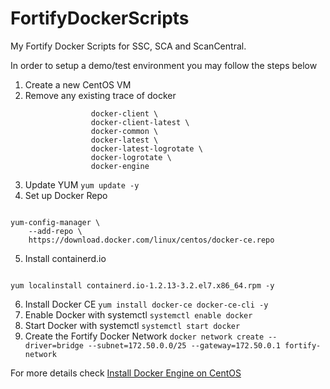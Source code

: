 # FortifyDockerScripts
My Fortify Docker Scripts for SSC, SCA and ScanCentral. 

In order to setup a demo/test environment you may follow the steps below

1. Create a new CentOS VM
2. Remove any existing trace of docker
``` yum remove docker \
                  docker-client \
                  docker-client-latest \
                  docker-common \
                  docker-latest \
                  docker-latest-logrotate \
                  docker-logrotate \
                  docker-engine
```
3. Update YUM
``` yum update -y ```
4. Set up Docker Repo
``` yum install -y yum-utils

yum-config-manager \
    --add-repo \
    https://download.docker.com/linux/centos/docker-ce.repo
```
5. Install containerd.io
``` wget https://download.docker.com/linux/centos/7/x86_64/stable/Packages/containerd.io-1.2.13-3.2.el7.x86_64.rpm

yum localinstall containerd.io-1.2.13-3.2.el7.x86_64.rpm -y
```
6. Install Docker CE
``` yum install docker-ce docker-ce-cli -y ```
7. Enable Docker with systemctl
``` systemctl enable docker ```
8. Start Docker with systemctl
``` systemctl start docker ```
9. Create the Fortify Docker Network
``` docker network create --driver=bridge --subnet=172.50.0.0/25 --gateway=172.50.0.1 fortify-network ```

For more details check [Install Docker Engine on CentOS](https://docs.docker.com/engine/install/centos/)

